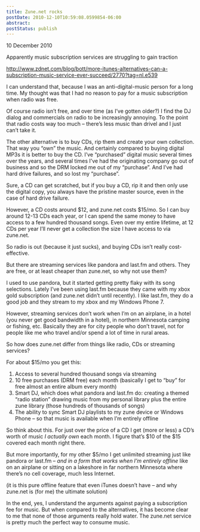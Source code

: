 ```yaml
---
title: Zune.net rocks
postDate: 2010-12-10T10:59:08.0599854-06:00
abstract: 
postStatus: publish
---
```

10 December 2010

Apparently music subscription services are struggling to gain traction

http://www.zdnet.com/blog/bott/more-itunes-alternatives-can-a-subscription-music-service-ever-succeed/2770?tag=nl.e539

I can understand that, because I was an anti-digital-music person for a long time. My thought was that I had no reason to pay for a music subscription when radio was free.

Of course radio isn’t free, and over time (as I’ve gotten older?) I find the DJ dialog and commercials on radio to be increasingly annoying. To the point that radio costs way too much – there’s less music than drivel and I just can’t take it.

The other alternative is to buy CDs, rip them and create your own collection. That way you “own” the music. And certainly compared to buying digital MP3s it is better to buy the CD. I’ve “purchased” digital music several times over the years, and several times I’ve had the originating company go out of business and so the DRM locked me out of my “purchase”. And I’ve had hard drive failures, and so lost my “purchase”.

Sure, a CD can get scratched, but if you buy a CD, rip it and then only use the digital copy, you always have the pristine master source, even in the case of hard drive failure.

However, a CD costs around $12, and zune.net costs $15/mo. So I can buy around 12-13 CDs each year, or I can spend the same money to have access to a few hundred thousand songs. Even over my entire lifetime, at 12 CDs per year I’ll never get a collection the size I have access to via zune.net.

So radio is out (because it just sucks), and buying CDs isn’t really cost-effective.

But there are streaming services like pandora and last.fm and others. They are free, or at least cheaper than zune.net, so why not use them?

I used to use pandora, but it started getting pretty flaky with its song selections. Lately I’ve been using last.fm because they came with my xbox gold subscription (and zune.net didn’t until recently). I like last.fm, they do a good job and they stream to my xbox and my Windows Phone 7.

However, streaming services don’t work when I’m on an airplane, in a hotel (you never get good bandwidth in a hotel), in northern Minnesota camping or fishing, etc. Basically they are for city people who don’t travel, not for people like me who travel and/or spend a lot of time in rural areas.

So how does zune.net differ from things like radio, CDs or streaming services?

For about $15/mo you get this:

1. Access to several hundred thousand songs via streaming
2. 10 free purchases (DRM free) each month (basically I get to “buy” for free almost an entire album every month)
3. Smart DJ, which does what pandora and last.fm do: creating a themed “radio station” drawing music from my personal library plus the entire zune library (those hundreds of thousands of songs)
4. The ability to sync Smart DJ playlists to my zune device or Windows Phone – so that music is available when I’m entirely offline


So think about this. For just over the price of a CD I get (more or less) a CD’s worth of music *I actually own* each month. I figure that’s $10 of the $15 covered each month right there.

But more importantly, for my other $5/mo I get unlimited streaming just like pandora or last.fm – *and in a form that works when I’m entirely offline* like on an airplane or sitting on a lakeshore in far northern Minnesota where there’s no cell coverage, much less Internet.

(it is this pure offline feature that even iTunes doesn’t have – and why zune.net is (for me) the ultimate solution)

In the end, yes, I understand the arguments against paying a subscription fee for music. But when compared to the alternatives, it has become clear to me that none of those arguments really hold water. The zune.net service is pretty much the perfect way to consume music.

